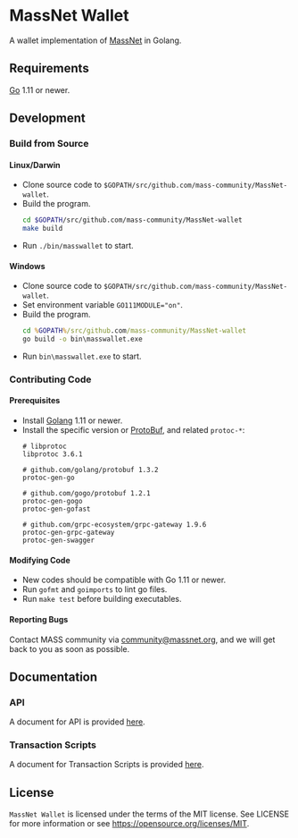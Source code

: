 # MassNet Wallet

  A wallet implementation of [MassNet](http://www.massnet.org/) in Golang.

## Requirements

  [Go](http://golang.org) 1.11 or newer.

## Development

### Build from Source

#### Linux/Darwin

- Clone source code to `$GOPATH/src/github.com/mass-community/MassNet-wallet`.
- Build the program.
  ```bash
  cd $GOPATH/src/github.com/mass-community/MassNet-wallet
  make build
  ```
- Run `./bin/masswallet` to start.

#### Windows

- Clone source code to `$GOPATH/src/github.com/mass-community/MassNet-wallet`.
- Set environment variable `GO111MODULE="on"`.
- Build the program.
  ```bat
  cd %GOPATH%/src/github.com/mass-community/MassNet-wallet
  go build -o bin\masswallet.exe
  ```
- Run `bin\masswallet.exe` to start.

### Contributing Code

#### Prerequisites

- Install [Golang](http://golang.org) 1.11 or newer.
- Install the specific version or [ProtoBuf](https://developers.google.com/protocol-buffers), and related `protoc-*`:
  ```
  # libprotoc
  libprotoc 3.6.1
  
  # github.com/golang/protobuf 1.3.2
  protoc-gen-go
  
  # github.com/gogo/protobuf 1.2.1
  protoc-gen-gogo
  protoc-gen-gofast
  
  # github.com/grpc-ecosystem/grpc-gateway 1.9.6
  protoc-gen-grpc-gateway
  protoc-gen-swagger
  ```

#### Modifying Code

- New codes should be compatible with Go 1.11 or newer.
- Run `gofmt` and `goimports` to lint go files.
- Run `make test` before building executables.

#### Reporting Bugs

Contact MASS community via community@massnet.org, and we will get back to you as soon as possible.

## Documentation

### API

A document for API is provided [here](docs/API_en.md).

### Transaction Scripts

A document for Transaction Scripts is provided [here](docs/script_en.md).

## License

`MassNet Wallet` is licensed under the terms of the MIT license. See LICENSE for more information or see https://opensource.org/licenses/MIT.